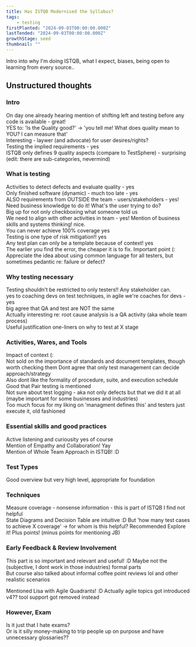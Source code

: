 ```yaml
---
title: Has ISTQB Modernised the Syllabus?
tags: 
    - testing
firstPlanted: "2024-09-03T00:00:00.000Z"
lastTended: "2024-09-03T00:00:00.000Z"
growthStage: seed
thumbnail: ""
---
```


Intro into why I'm doing ISTQB, what I expect, biases, being open to learning from every source.. 

## Unstructured thoughts 

### Intro
On day one already hearing mention of shifting left and testing before any code is available - great!   
YES to: 'Is the Quality good?' -> 'you tell me! What does quality mean to YOU? I can measure that'  
Interesting - laywer (and advocate) for user desires/rights?  
Testing the implied requirements  - yes  
ISTQB only defines 9 quality aspects (compare to TestSphere) - surprising  (edit: there are sub-categories, nevermind)

### What is testing
Activities to detect defects and evaluate quality - yes  
Only finished software (dynamic) - much too late - yes    
ALSO requirements from OUTSIDE the team - users/stakeholders - yes!  
Need business knowledge to do it! What's the user trying to do?  
Big up for not only checkboxing what someone told us  
We need to align with other activities in team - yes!
Mention of business skills and systems thinking! nice.  
You can never achieve 100% coverage yes  
Testing is one type of risk mitigation!! yes  
Any test plan can only be a template because of context! yes  
The earlier you find the error, the cheaper it is to fix. Important point (:  
Appreciate the idea about using common language for all testers, but sometimes pedantic re: failure or defect?  

### Why testing necessary
Testing shouldn't be restricted to only testers!! Any stakeholder can.  
yes to coaching devs on test techniques, in agile we're coaches for devs - yes  
big agree that QA and test are NOT the same  
Actually interesting re: root cause analysis is a QA activity (aka whole team process)  
Useful justification one-liners on why to test at X stage  

### Activities, Wares, and Tools
Impact of context (:  
Not sold on the importance of standards and document templates, though worth checking them
Dont agree that only test management can decide approach/strategy  
Also dont like the formality of procedure, suite, and execution schedule  
Good that Pair testing is mentioned  
Not sure about test logging - aka not only defects but that we did it at all (maybe important for some businesses and industries)  
Too much focus for my liking on 'managment defines this' and testers just execute it, old fashioned  

### Essential skills and good practices 
Active listening and curiousity yes of course  
Mention of Empathy and Collaboration! Yay  
Mention of Whole Team Approach in ISTQB! :D 

### Test Types
Good overview but very high level, appropriate for foundation  

### Techniques
Measure coverage - nonsense information - this is part of ISTQB I find not helpful  
State Diagrams and Decision Table are intuitive :D
But 'how many test cases to achieve X coverage' -> for whom is this helpful?
Recommended Explore it! Plus points! (minus points for mentioning JB)

### Early Feedback & Review Involvement
This part is so important and relevant and useful! :D 
Maybe not the (subjective, I dont work in those industries) formal parts  
But course also talked about informal coffee point reviews lol and other realistic scenarios

Mentioned Lisa with Agile Quadrants! :D 
Actually agile topics got introduced v4?? tool support got removed instead

### However, Exam 
Is it just that I hate exams?  
Or is it silly money-making to trip people up on purpose and have unnecessary glossaries??